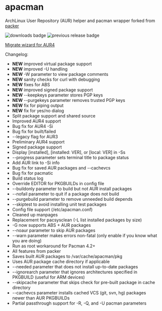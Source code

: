 apacman
==================

ArchLinux User Repository (AUR) helper and pacman wrapper forked from [packer](https://github.com/keenerd/packer)

![downloads badge](https://img.shields.io/github/downloads/oshazard/apacman/latest/total.svg)
![previous release badge](https://img.shields.io/github/downloads/oshazard/apacman/v2.2/total.svg)

[Migrate wizard for AUR4](https://gist.github.com/oshazard/370c7ed631af2181ee51)

Changelog:
* **NEW** improved virtual package support
* **NEW** improved -U handling
* **NEW** -W parameter to view package comments
* **NEW** sanity checks for curl with debugging
* **NEW** fixes for ABS
* **NEW** improved signed package support
* **NEW** --keepkeys parameter stores PGP keys
* **NEW** --purgekeys parameter removes trusted PGP keys
* **NEW** fix for piping output
* **NEW** fix for yes/no dialog
* Split package support and shared source
* Improved AUR4 support
* Bug fix for AUR4 -Si
* Bug fix for built/failed
* --legacy flag for AUR3
* Preliminary AUR4 support
* Signed package support
* Display [installed], [installed: VER], or [local: VER] in -Ss
* --progress parameter sets terminal title to package status
* Add AUR link to -Si info
* Bug fix for saved AUR packages and --cachevcs
* Bug fix for pacmatic
* Build status log
* Override EDITOR for PKGBUILDs in config file
* --buildonly parameter to build but not AUR install packages
* --nofail parameter to quit if a package does not build
* --purgebuild parameter to remove unneeded build depends
* --skiptest to avoid installing unit test packages
* Config file support (/etc/apacman.conf)
* Cleaned up manpages
* Replacement for pacsysclean (-L list installed packages by size)
* -G now supports ABS + AUR packages
* --noaur parameter to skip AUR packages
* --warn parameter makes errors non-fatal (only enable if you know what you are doing)
* Run as root workaround for Pacman 4.2+
* All features from packer
* Saves built AUR packages to /var/cache/apacman/pkg
* Uses AUR package cache directory if applicable
* --needed parameter that does not install up-to-date packages
* --ignorearch parameter that ignores architectures specified in PKGBUILD (useful for ARM devices)
* --skipcache parameter that skips check for pre-built package in cache directory
* --cachevcs parameter installs cached VCS (git, svn, hg) packages newer than AUR PKGBUILDs
* Partial passthrough support for -R, -Q, and -U pacman parameters
